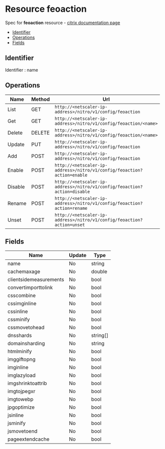 # Resource feoaction

Spec for **feoaction** resource - [citrix documentation page](https://developer-docs.citrix.com/projects/netscaler-nitro-api/en/11.0/configuration/front-end-optimization/feoaction/feoaction/)

- [Identifier](#identifier)
- [Operations](#operations)
- [Fields](#fields)

## Identifier

Identifier : name

## Operations

| Name | Method | Url |
|----|----|----|
| List | GET | `http://<netscaler-ip-address>/nitro/v1/config/feoaction` |
| Get | GET | `http://<netscaler-ip-address>/nitro/v1/config/feoaction/<name>` |
| Delete | DELETE | `http://<netscaler-ip-address>/nitro/v1/config/feoaction/<name>` |
| Update | PUT | `http://<netscaler-ip-address>/nitro/v1/config/feoaction` |
| Add | POST | `http://<netscaler-ip-address>/nitro/v1/config/feoaction` |
| Enable | POST | `http://<netscaler-ip-address>/nitro/v1/config/feoaction?action=enable` |
| Disable | POST | `http://<netscaler-ip-address>/nitro/v1/config/feoaction?action=disable` |
| Rename | POST | `http://<netscaler-ip-address>/nitro/v1/config/feoaction?action=rename` |
| Unset | POST | `http://<netscaler-ip-address>/nitro/v1/config/feoaction?action=unset` |

## Fields

| Name | Update | Type |
|----|----|----|
| name | No | string |
| cachemaxage | No | double |
| clientsidemeasurements | No | bool |
| convertimporttolink | No | bool |
| csscombine | No | bool |
| cssimginline | No | bool |
| cssinline | No | bool |
| cssminify | No | bool |
| cssmovetohead | No | bool |
| dnsshards | No | string[] |
| domainsharding | No | string |
| htmlminify | No | bool |
| imggiftopng | No | bool |
| imginline | No | bool |
| imglazyload | No | bool |
| imgshrinktoattrib | No | bool |
| imgtojpegxr | No | bool |
| imgtowebp | No | bool |
| jpgoptimize | No | bool |
| jsinline | No | bool |
| jsminify | No | bool |
| jsmovetoend | No | bool |
| pageextendcache | No | bool |

